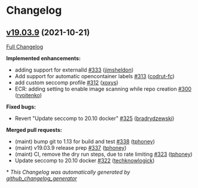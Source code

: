 # Changelog

## [v19.03.9](https://github.com/drone-plugins/drone-docker/tree/v19.03.9) (2021-10-21)

[Full Changelog](https://github.com/drone-plugins/drone-docker/compare/v19.03.8...v19.03.9)

**Implemented enhancements:**

- adding support for externalId [\#333](https://github.com/drone-plugins/drone-docker/pull/333) ([jimsheldon](https://github.com/jimsheldon))
- Add support for automatic opencontainer labels [\#313](https://github.com/drone-plugins/drone-docker/pull/313) ([codrut-fc](https://github.com/codrut-fc))
- add custom seccomp profile [\#312](https://github.com/drone-plugins/drone-docker/pull/312) ([xoxys](https://github.com/xoxys))
- ECR: adding setting to enable image scanning while repo creation [\#300](https://github.com/drone-plugins/drone-docker/pull/300) ([rvoitenko](https://github.com/rvoitenko))

**Fixed bugs:**

- Revert "Update seccomp to 20.10 docker" [\#325](https://github.com/drone-plugins/drone-docker/pull/325) ([bradrydzewski](https://github.com/bradrydzewski))

**Merged pull requests:**

- \(maint\) bump git to 1.13 for build and test [\#338](https://github.com/drone-plugins/drone-docker/pull/338) ([tphoney](https://github.com/tphoney))
- \(maint\) v19.03.9 release prep [\#337](https://github.com/drone-plugins/drone-docker/pull/337) ([tphoney](https://github.com/tphoney))
- \(maint\) CI, remove the dry run steps, due to rate limiting [\#323](https://github.com/drone-plugins/drone-docker/pull/323) ([tphoney](https://github.com/tphoney))
- Update seccomp to 20.10 docker [\#322](https://github.com/drone-plugins/drone-docker/pull/322) ([techknowlogick](https://github.com/techknowlogick))



\* *This Changelog was automatically generated by [github_changelog_generator](https://github.com/github-changelog-generator/github-changelog-generator)*

